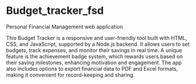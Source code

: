 # Budget_tracker_fsd
Personal Financial Management web application

This Budget Tracker is a responsive and user-friendly tool built with HTML, CSS, and JavaScript, supported by a Node.js backend. It allows users to set budgets, track expenses, and monitor their savings in real time. A unique feature is the achievement badge system, which rewards users based on their saving milestones, enhancing motivation and engagement. The app also includes options to export financial data to PDF and Excel formats, making it convenient for record-keeping and sharing.
